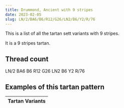 ```yaml
---
title: Drummond, Ancient with 9 stripes
date: 2023-02-05
slug: LN/2/BA6/B6/R12/G26/LN2/B6/Y2/R/76
---
```

This is a list of all the tartan sett variants with 9 stripes.

It is a 9 stripes tartan.


## Thread count
LN/2 BA6 B6 R12 G26 LN2 B6 Y2 R/76

## Examples of this tartan pattern

| Tartan Variants |
|---------------|
